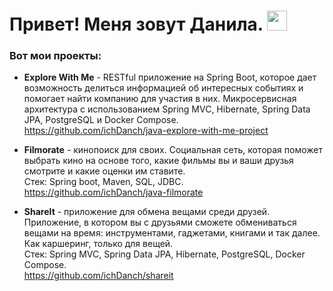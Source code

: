 <h1>Привет! Меня зовут Данила.</a> 
<img src="https://github.com/blackcater/blackcater/raw/main/images/Hi.gif" height="32"/></h1>
<h3>Вот мои проекты:</h3>

- **Explore With Me** - RESTful приложение на Spring Boot, которое дает возможность делиться информацией об интересных событиях и помогает найти компанию для участия в них. Микросервисная архитектура с использованием Spring MVC, Hibernate, Spring Data JPA, PostgreSQL и Docker Compose.  
https://github.com/ichDanch/java-explore-with-me-project

-  **Filmorate** - кинопоиск для своих. Социальная сеть, которая поможет выбрать кино на основе того, какие фильмы вы и ваши друзья смотрите и какие оценки им ставите.  
Стек: Spring boot, Maven, SQL, JDBC.  
https://github.com/ichDanch/java-filmorate

- **ShareIt** - приложение для обмена вещами среди друзей. Приложение, в котором вы с друзьями сможете обмениваться вещами на время: инструментами, гаджетами, книгами и так далее. Как каршеринг, только для вещей.  
Стек: Spring MVC, Spring Data JPA, Hibernate, PostgreSQL, Docker Compose.  
https://github.com/ichDanch/shareit

<!--
**ichDanch/ichDanch** is a ✨ _special_ ✨ repository because its `README.md` (this file) appears on your GitHub profile.
Here are some ideas to get you started:

- 🔭 I’m currently working on ...
- 🌱 I’m currently learning ...
- 👯 I’m looking to collaborate on ...
- 🤔 I’m looking for help with ...
- 💬 Ask me about ...
- 📫 How to reach me: ...
- 😄 Pronouns: ...
- ⚡ Fun fact: ...
-->
